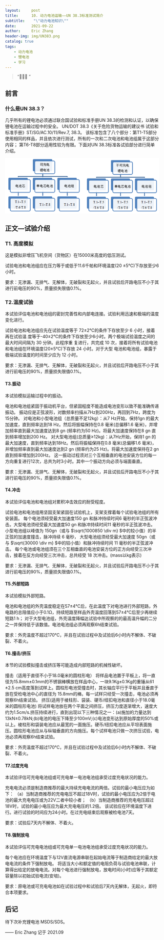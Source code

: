 ```yaml
---
layout:     post
title:      10. 动力电池运输——UN 38.3标准测试简介
subtitle:    "\"动力电池知识\""
date:       2021-09-22
author:     Eric Zhang
header-img: img/UN383.png
catalog: true
tags:
    - 动力电池
    - 锂电池
    - 学习
---
```


> “🙉🙉🙉 ”


## 前言

### 什么是UN 38.3？
几乎所有的锂电池必须通过联合国试验和标准手册UN 38.3的检测和认证，以确保锂电池在运输过程中的安全。
UN/DOT 38.3《关于危险货物运输的建议书 试验和标准手册》ST/SG/AC.10/11/Rev.7, 38.3。
该标准包含了八个部分：第T1-T5部分使用相同的样品，并且依次进行测试，所有的一次和二次电池和电池组属于这部分内容；
第T6-T8部分适用性较为有限。下面对UN 38.3标准各试验部分进行简单介绍。

![](/img/20201016161924.png)

## 正文—试验介绍
### T1. 高度模拟
这是模拟非增压飞机空间（货物区）在15000米高度的低压测试。

试验电池和电池组应在压力等于或低于11.6千帕和环境温度(20 ±5℃)下存放至少6小时。

要求：无渗漏、无排气、无解体，无破裂和无起火，并且试验后开路电压不小于其进行前电压的90%，质量损失限值0.1%。

### T2.温度试验 
本试验评估电池和电池组的密封完善性和内部电连接。试验利用迅速和极端的温度变化进行。

试验电池和电池组应先在试验温度等于 72±2℃的条件下存放至少 6 小时，接着再在试验温
度等于-40±2℃的条件下存放至少6小时。两个极端试验温度之间的最大时间间隔为 30 分钟。此程序重
复进行，共完成 10 次，接着将所有试验电池和电池组在环境温度(20±5℃)下存放 24 小时。对于大型
电池和电池组，暴露于极端试验温度的时间至少应为 12 小时。

要求：无渗漏、无排气、无解体，无破裂和无起火，并且试验后开路电压不小于其进行前电压的90%，质量损失限值0.1%。

#### T3.振动
本试验模拟运输过程中的振动。

电池和电池组紧固于振动机平台，但紧固程度不能造成电池变形以致不能准确传递振动。
振动应是正弦波形，对数频率扫描从7Hz到200Hz，再回到7Hz，跨度为15分钟。
对电池和小型电池组（总质量不足12kg）：从7 Hz开始，保持1gn 的最大加速度，直到频率达到18 Hz。然后将振幅保持在0.8 毫米(总偏移1.6 毫米)，并增加频率直到最大加速度达到8 gn (频率约为50 Hz)。将最大加速度保持在8 gn 直到频率增加到200 Hz。
对大型电池组(总质量≥12kg)：从7Hz开始，保持1 gn 的最大加速度，直到频率达到18Hz。然后将振幅保持在0.8 毫米(总偏移1.6 毫米)，并增加频率直到最大加速度达到2 gn (频率约为25 Hz)。将最大加速度保持在2 gn 直到频率增加到200Hz。
这一振动过程须对三个互相垂直的电池安装方位的每一方向重复进行12次，总共为时3小时。其中一个振动方向必须与端面垂直。

要求：无渗漏、无排气、无解体，无破裂和无起火，并且试验后开路电压不小于其进行前电压的90%，质量损失限值0.1%。

#### T4.冲击
本试验评估电池和电池组对累积冲击效应的耐受程度。

试验电池和电池组用坚固支架紧固在试验机上，支架支撑着每个试验电池组的所有安装面。
每个电池须经受最大加速度150 gn 和脉冲持续时间6 毫秒的半正弦波冲击。大型电池须经受最大加速度50 gn 和脉冲持续时间11 毫秒的半正弦波冲击。
小型电池组以峰值为 150gn（或与 $\sqrt{1000850 \div m} $中的较小值）的半正弦的加速度撞击，脉冲持续 6 毫秒，
大型电池组须经受最大加速度 50gn（或与 $\sqrt{30000 \div m} $中的较小值）和脉冲持续时间 11 毫秒的半正弦波冲击。
每个电池或电池组须在三个互相垂直的电池安装方位的正方向经受三次冲击，接着在反方向经受三次冲击，总共经受 18 次冲击。(mass以kg表示)

要求：无渗漏、无排气、无解体，无破裂和无起火，并且试验后开路电压不小于其进行前电压的90%，质量损失限值0.1%。

#### T5.外部短路
本试验模拟外部短路。

电池和电池组的外壳温度稳定在57±4℃后，在此温度下对电池进行外部短路，外电路的总阻值应小于0.1Ω，持续短路至样品外壳温度回落到57±4℃后至少再继续短路1 h；
对于大型电池组，外壳温度降幅达试验中所观察的的最高温升幅的二分之一并保持低于该数值。电池电池组必须再观察6h结束试验。

要求：外壳温度不超过170℃，并且在试验过程中及试验后6小时内不解体、不破裂、不着火。

#### T6.撞击/挤压
本节的试验模拟撞击或挤压等可能造成内部短路的机械性破坏。

撞击（适用于直径不小于18.0毫米的圆柱形电）
将样品电池置于平板上，将一直径为15.8mm±0.1mm的不锈钢棒横放在样品中心，一块9.1Kg±0.1Kg的重锤从61 ±2.5 cm高度落到试样上。圆柱形电池受撞击时，其长轴应平行于平板并且垂直于放在受检电池中心的直径为 15.8mm的棒。每一试样只经受一次撞击，电池必须再观察6h结束试验。
挤压(适用于棱柱形、袋装、硬币/纽扣电池和直径小于18.0毫米的圆柱形电池)
将试样电池放在两个平面之间挤压，挤压力度逐渐增大，速度大约为1.5cm/s.挤压持续进行，直到出现以下三种情况之一：(a)施加的力量达到13kN±0.78kN;(b)电池的电压下降至少100mV;(c)电池变形达到原始厚度的50%或以上。棱柱形和袋装电池应从最宽的一面施压。硬币/纽扣电池应从平坦表面施压。圆柱形电池应从与纵轴垂直的方向施压。每个试样电池只做一次挤压试验，电池必须再观察6h结束试验。

要求：外壳温度不超过170℃，并且在试验过程中及试验后6小时内不解体、不破裂、不着火。

#### T7.过度充电
本试验评估可充电电池组或可充电单一电池电池组承受过度充电状况的能力。

充电电流必须是制造商推荐的最大持续充电电流的两倍。试验的最小电压应为如下：
（a）当制造商推荐的充电电压不超过18V时，试验的最小电压应为2倍于电池的最大充电电压或为22V二者中较小者；
（b）当制造商推荐的充电电压超过18V时，试验的最小电压应为最大充电电压的1.2倍。
该试验应在环境温度下进行。进行试验的时间应为24小时。在过充电结束后观察被检电池7天。

要求：试验后7天内不解体、不着火。

#### T8.强制放电
本试验评估可充电电池组或可充电单一电池电池组承受过度充电状况的能力。

每个电池应在环境温度下与12V直流电源串联在起始电流等于制造商给定的最大放电电流的条件下强制放电。
将适当大小和额定值的电阻负荷与试验电池串联，计算得出给定的放电电流。对每个电池进行强制放电，放电时间(小时)应等于其额定容量除以初始试验电流(安培)。

要求：原电池或可充电电池如在试验过程中和试验后7天内无解体，无起火，即符合本项要求。

## 后记

待下次补充锂电池 MSDS/SDS。

—— Eric Zhang 记于 2021.09

